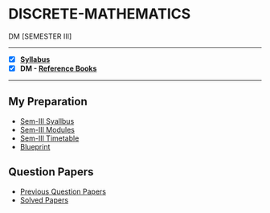 # DISCRETE-MATHEMATICS
 DM [SEMESTER III] 
 
 ---
 
 - [X] **[Syllabus](https://github.com/Amey-Thakur/DISCRETE-MATHEMATICS/blob/main/SE-Comps_CBCGS_Syllabus.pdf)**
 - [x] **DM - [Reference Books](https://github.com/Amey-Thakur/DISCRETE-MATHEMATICS/tree/main/Reference%20Books)**

---

## My Preparation
 - [Sem-III Syallbus](https://github.com/Amey-Thakur/DISCRETE-MATHEMATICS/blob/main/My%20Preparation/Note_2019-09-26_13_54_38_159.png)
 - [Sem-III Modules](https://github.com/Amey-Thakur/DISCRETE-MATHEMATICS/blob/main/My%20Preparation/Note_2019-09-26_14_10_59_854.png)
 - [Sem-III Timetable](https://github.com/Amey-Thakur/DISCRETE-MATHEMATICS/blob/main/My%20Preparation/Note_2019-09-26_14_17_40_056.png)
 - [Blueprint](https://github.com/Amey-Thakur/DISCRETE-MATHEMATICS/blob/main/Blueprint%20(DM).png)

## Question Papers
 - [Previous Question Papers](https://github.com/Amey-Thakur/DISCRETE-MATHEMATICS/tree/main/Quesion%20Papers/Previous%20Quesion%20Papers)
 - [Solved Papers](https://github.com/Amey-Thakur/DISCRETE-MATHEMATICS/tree/main/Quesion%20Papers/DM%20Solved%20Papers)
